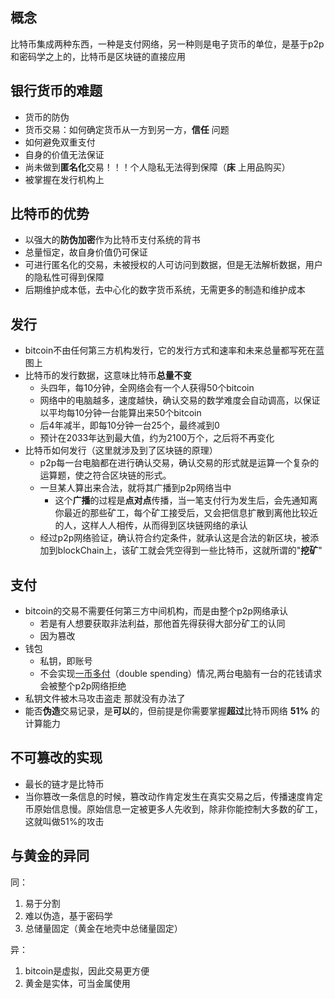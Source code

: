 ## 概念
比特币集成两种东西，一种是支付网络，另一种则是电子货币的单位，是基于p2p和密码学之上的，比特币是区块链的直接应用
## 银行货币的难题
* 货币的防伪
* 货币交易：如何确定货币从一方到另一方，**信任** 问题
* 如何避免双重支付
* 自身的价值无法保证
* 尚未做到**匿名化**交易！！！个人隐私无法得到保障（**床** 上用品购买）
* 被掌握在发行机构上

## 比特币的优势
* 以强大的**防伪加密**作为比特币支付系统的背书
* 总量恒定，故自身价值仍可保证
* 可进行匿名化的交易，未被授权的人可访问到数据，但是无法解析数据，用户的隐私性可得到保障
* 后期维护成本低，去中心化的数字货币系统，无需更多的制造和维护成本

## 发行
* bitcoin不由任何第三方机构发行，它的发行方式和速率和未来总量都写死在蓝图上
* 比特币的发行数据，这意味比特币**总量不变**
  - 头四年，每10分钟，全网络会有一个人获得50个bitcoin
  - 网络中的电脑越多，速度越快，确认交易的数学难度会自动调高，以保证以平均每10分钟一台能算出来50个bitcoin
  - 后4年减半，即每10分钟一台25个，最终减到0
  - 预计在2033年达到最大值，约为2100万个，之后将不再变化
* 比特币如何发行（这里就涉及到了区块链的原理）
  - p2p每一台电脑都在进行确认交易，确认交易的形式就是运算一个复杂的运算题，使之符合区块链的形式。
  - 一旦某人算出来合法，就将其广播到p2p网络当中
    - 这个**广播**的过程是**点对点**传播，当一笔支付行为发生后，会先通知离你最近的那些矿工，每个矿工接受后，又会把信息扩散到离他比较近的人，这样人人相传，从而得到区块链网络的承认
  - 经过p2p网络验证，确认符合约定条件，就承认这是合法的新区块，被添加到blockChain上，该矿工就会凭空得到一些比特币，这就所谓的"**挖矿**"

## 支付
* bitcoin的交易不需要任何第三方中间机构，而是由整个p2p网络承认
  - 若是有人想要获取非法利益，那他首先得获得大部分矿工的认同
  - 因为篡改
* 钱包
  - 私钥，即账号
  - 不会实现[一币多付](https://zh.wikipedia.org/wiki/%E9%9B%99%E9%87%8D%E6%94%AF%E4%BB%98)（double spending）情况,两台电脑有一台的花钱请求会被整个p2p网络拒绝
* 私钥文件被木马攻击盗走
  那就没有办法了
* 能否**伪造**交易记录，是**可以**的，但前提是你需要掌握**超过**比特币网络 **51%** 的计算能力

## 不可篡改的实现
* 最长的链才是比特币
* 当你篡改一条信息的时候，篡改动作肯定发生在真实交易之后，传播速度肯定币原始信息慢。原始信息一定被更多人先收到，除非你能控制大多数的矿工，这就叫做51%的攻击

## 与黄金的异同
同：
1. 易于分割
2. 难以伪造，基于密码学
3. 总储量固定（黄金在地壳中总储量固定）

异：
1. bitcoin是虚拟，因此交易更方便
2. 黄金是实体，可当金属使用

